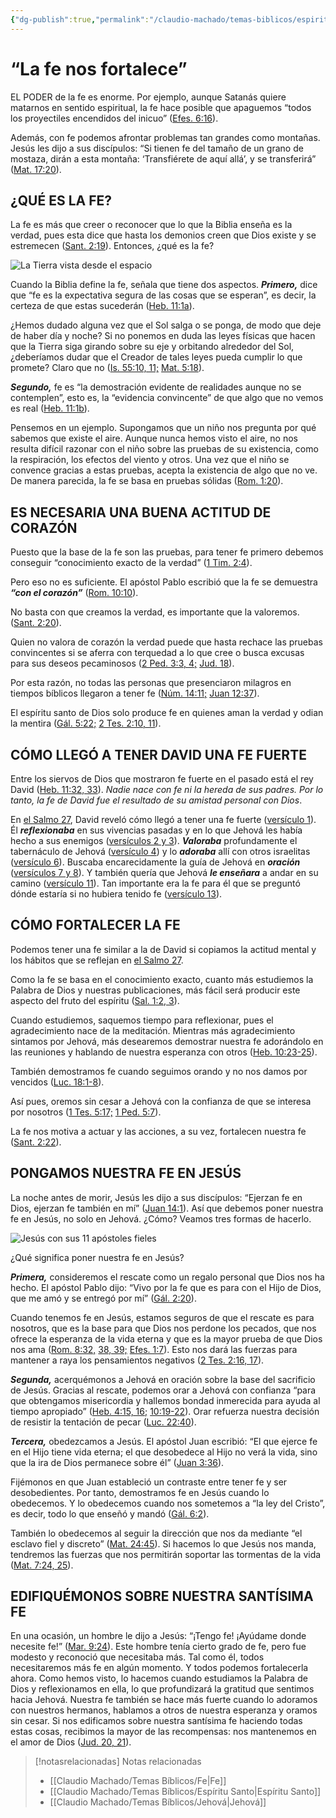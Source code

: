 ```yaml
---
{"dg-publish":true,"permalink":"/claudio-machado/temas-biblicos/espiritu-santo-la-fe-nos-fortalece/","title":"Espíritu Santo - La fe nos fortalece","tags":["Fe","EspirituSanto"]}
---
```



# “La fe nos fortalece” 

EL PODER de la fe es enorme. Por ejemplo, aunque Satanás quiere matarnos en sentido espiritual, la fe hace posible que apaguemos “todos los proyectiles encendidos del inicuo” ([Efes. 6:16](https://wol.jw.org/es/wol/bc/r4/lp-s/2019525/0/0)). 

Además, con fe podemos afrontar problemas tan grandes como montañas. Jesús les dijo a sus discípulos: “Si tienen fe del tamaño de un grano de mostaza, dirán a esta montaña: ‘Transfiérete de aquí allá’, y se transferirá” ([Mat. 17:20](https://wol.jw.org/es/wol/bc/r4/lp-s/2019525/1/0)). 

## **¿QUÉ ES LA FE?**

La fe es más que creer o reconocer que lo que la Biblia enseña es la verdad, pues esta dice que hasta los demonios creen que Dios existe y se estremecen ([Sant. 2:19](https://wol.jw.org/es/wol/bc/r4/lp-s/2019525/3/0)). Entonces, ¿qué es la fe?

![La Tierra vista desde el espacio](https://wol.jw.org/es/wol/mp/r4/lp-s/w19/2019/597)

Cuando la Biblia define la fe, señala que tiene dos aspectos. **_Primero,_** dice que “fe es la expectativa segura de las cosas que se esperan”, es decir, la certeza de que estas sucederán ([Heb. 11:1a](https://wol.jw.org/es/wol/bc/r4/lp-s/2019525/4/0)). 

¿Hemos dudado alguna vez que el Sol salga o se ponga, de modo que deje de haber día y noche? Si no ponemos en duda las leyes físicas que hacen que la Tierra siga girando sobre su eje y orbitando alrededor del Sol, ¿deberíamos dudar que el Creador de tales leyes pueda cumplir lo que promete? Claro que no ([Is. 55:10, 11;](https://wol.jw.org/es/wol/bc/r4/lp-s/2019525/6/0) [Mat. 5:18](https://wol.jw.org/es/wol/bc/r4/lp-s/2019525/6/1)).

**_Segundo,_** fe es “la demostración evidente de realidades aunque no se contemplen”, esto es, la “evidencia convincente” de que algo que no vemos es real ([Heb. 11:1b](https://wol.jw.org/es/wol/bc/r4/lp-s/2019525/7/0)). 

Pensemos en un ejemplo. Supongamos que un niño nos pregunta por qué sabemos que existe el aire. Aunque nunca hemos visto el aire, no nos resulta difícil razonar con el niño sobre las pruebas de su existencia, como la respiración, los efectos del viento y otros. Una vez que el niño se convence gracias a estas pruebas, acepta la existencia de algo que no ve. De manera parecida, la fe se basa en pruebas sólidas ([Rom. 1:20](https://wol.jw.org/es/wol/bc/r4/lp-s/2019525/8/0)).

## **ES NECESARIA UNA BUENA ACTITUD DE CORAZÓN**

Puesto que la base de la fe son las pruebas, para tener fe primero debemos conseguir “conocimiento exacto de la verdad” ([1 Tim. 2:4](https://wol.jw.org/es/wol/bc/r4/lp-s/2019525/9/0)). 

Pero eso no es suficiente. El apóstol Pablo escribió que la fe se demuestra **_“con el corazón”_** ([Rom. 10:10](https://wol.jw.org/es/wol/bc/r4/lp-s/2019525/10/0)). 

No basta con que creamos la verdad, es importante que la valoremos. ([Sant. 2:20](https://wol.jw.org/es/wol/bc/r4/lp-s/2019525/11/0)).

Quien no valora de corazón la verdad puede que hasta rechace las pruebas convincentes si se aferra con terquedad a lo que cree o busca excusas para sus deseos pecaminosos ([2 Ped. 3:3, 4;](https://wol.jw.org/es/wol/bc/r4/lp-s/2019525/12/0) [Jud. 18](https://wol.jw.org/es/wol/bc/r4/lp-s/2019525/12/1)). 

Por esta razón, no todas las personas que presenciaron milagros en tiempos bíblicos llegaron a tener fe ([Núm. 14:11;](https://wol.jw.org/es/wol/bc/r4/lp-s/2019525/13/0) [Juan 12:37](https://wol.jw.org/es/wol/bc/r4/lp-s/2019525/13/1)). 

El espíritu santo de Dios solo produce fe en quienes aman la verdad y odian la mentira ([Gál. 5:22;](https://wol.jw.org/es/wol/bc/r4/lp-s/2019525/14/0) [2 Tes. 2:10, 11](https://wol.jw.org/es/wol/bc/r4/lp-s/2019525/14/1)).

## **CÓMO LLEGÓ A TENER DAVID UNA FE FUERTE**

Entre los siervos de Dios que mostraron fe fuerte en el pasado está el rey David ([Heb. 11:32, 33](https://wol.jw.org/es/wol/bc/r4/lp-s/2019525/15/0)). *Nadie nace con fe ni la hereda de sus padres. Por lo tanto, la fe de David fue el resultado de su amistad personal con Dios*.

En [el Salmo 27](https://wol.jw.org/es/wol/bc/r4/lp-s/2019525/17/0), David reveló cómo llegó a tener una fe fuerte ([versículo 1](https://wol.jw.org/es/wol/bc/r4/lp-s/2019525/18/0)). Él **_reflexionaba_** en sus vivencias pasadas y en lo que Jehová les había hecho a sus enemigos ([versículos 2 y 3](https://wol.jw.org/es/wol/bc/r4/lp-s/2019525/19/0)). **_Valoraba_** profundamente el tabernáculo de Jehová ([versículo 4](https://wol.jw.org/es/wol/bc/r4/lp-s/2019525/20/0)) y lo **_adoraba_** allí con otros israelitas ([versículo 6](https://wol.jw.org/es/wol/bc/r4/lp-s/2019525/21/0)). Buscaba encarecidamente la guía de Jehová en **_oración_** ([versículos 7 y 8](https://wol.jw.org/es/wol/bc/r4/lp-s/2019525/22/0)). Y también quería que Jehová **_le enseñara_** a andar en su camino ([versículo 11](https://wol.jw.org/es/wol/bc/r4/lp-s/2019525/23/0)). Tan importante era la fe para él que se preguntó dónde estaría si no hubiera tenido fe ([versículo 13](https://wol.jw.org/es/wol/bc/r4/lp-s/2019525/24/0)).

## **CÓMO FORTALECER LA FE**

Podemos tener una fe similar a la de David si copiamos la actitud mental y los hábitos que se reflejan en [el Salmo 27](https://wol.jw.org/es/wol/bc/r4/lp-s/2019525/25/0). 

Como la fe se basa en el conocimiento exacto, cuanto más estudiemos la Palabra de Dios y nuestras publicaciones, más fácil será producir este aspecto del fruto del espíritu ([Sal. 1:2, 3](https://wol.jw.org/es/wol/bc/r4/lp-s/2019525/26/0)). 

Cuando estudiemos, saquemos tiempo para reflexionar, pues el agradecimiento nace de la meditación. Mientras más agradecimiento sintamos por Jehová, más desearemos demostrar nuestra fe adorándolo en las reuniones y hablando de nuestra esperanza con otros ([Heb. 10:23-25](https://wol.jw.org/es/wol/bc/r4/lp-s/2019525/27/0)). 

También demostramos fe cuando seguimos orando y no nos damos por vencidos ([Luc. 18:1-8](https://wol.jw.org/es/wol/bc/r4/lp-s/2019525/28/0)). 

Así pues, oremos sin cesar a Jehová con la confianza de que se interesa por nosotros ([1 Tes. 5:17;](https://wol.jw.org/es/wol/bc/r4/lp-s/2019525/29/0) [1 Ped. 5:7](https://wol.jw.org/es/wol/bc/r4/lp-s/2019525/29/1)). 

La fe nos motiva a actuar y las acciones, a su vez, fortalecen nuestra fe ([Sant. 2:22](https://wol.jw.org/es/wol/bc/r4/lp-s/2019525/30/0)).

## **PONGAMOS NUESTRA FE EN JESÚS**

La noche antes de morir, Jesús les dijo a sus discípulos: “Ejerzan fe en Dios, ejerzan fe también en mí” ([Juan 14:1](https://wol.jw.org/es/wol/bc/r4/lp-s/2019525/31/0)). Así que debemos poner nuestra fe en Jesús, no solo en Jehová. ¿Cómo? Veamos tres formas de hacerlo.

![Jesús con sus 11 apóstoles fieles](https://wol.jw.org/es/wol/mp/r4/lp-s/w19/2019/599)

¿Qué significa poner nuestra fe en Jesús?

**_Primera,_** consideremos el rescate como un regalo personal que Dios nos ha hecho. El apóstol Pablo dijo: “Vivo por la fe que es para con el Hijo de Dios, que me amó y se entregó por mí” ([Gál. 2:20](https://wol.jw.org/es/wol/bc/r4/lp-s/2019525/32/0)). 

Cuando tenemos fe en Jesús, estamos seguros de que el rescate es para nosotros, que es la base para que Dios nos perdone los pecados, que nos ofrece la esperanza de la vida eterna y que es la mayor prueba de que Dios nos ama ([Rom. 8:32,](https://wol.jw.org/es/wol/bc/r4/lp-s/2019525/33/0) [38, 39;](https://wol.jw.org/es/wol/bc/r4/lp-s/2019525/33/1) [Efes. 1:7](https://wol.jw.org/es/wol/bc/r4/lp-s/2019525/33/2)). Esto nos dará las fuerzas para mantener a raya los pensamientos negativos ([2 Tes. 2:16, 17](https://wol.jw.org/es/wol/bc/r4/lp-s/2019525/34/0)).

**_Segunda,_** acerquémonos a Jehová en oración sobre la base del sacrificio de Jesús. Gracias al rescate, podemos orar a Jehová con confianza “para que obtengamos misericordia y hallemos bondad inmerecida para ayuda al tiempo apropiado” ([Heb. 4:15, 16;](https://wol.jw.org/es/wol/bc/r4/lp-s/2019525/35/0) [10:19-22](https://wol.jw.org/es/wol/bc/r4/lp-s/2019525/35/1)). Orar refuerza nuestra decisión de resistir la tentación de pecar ([Luc. 22:40](https://wol.jw.org/es/wol/bc/r4/lp-s/2019525/36/0)).

**_Tercera,_** obedezcamos a Jesús. El apóstol Juan escribió: “El que ejerce fe en el Hijo tiene vida eterna; el que desobedece al Hijo no verá la vida, sino que la ira de Dios permanece sobre él” ([Juan 3:36](https://wol.jw.org/es/wol/bc/r4/lp-s/2019525/37/0)). 

Fijémonos en que Juan estableció un contraste entre tener fe y ser desobedientes. Por tanto, demostramos fe en Jesús cuando lo obedecemos. Y lo obedecemos cuando nos sometemos a “la ley del Cristo”, es decir, todo lo que enseñó y mandó ([Gál. 6:2](https://wol.jw.org/es/wol/bc/r4/lp-s/2019525/38/0)). 

También lo obedecemos al seguir la dirección que nos da mediante “el esclavo fiel y discreto” ([Mat. 24:45](https://wol.jw.org/es/wol/bc/r4/lp-s/2019525/39/0)). Si hacemos lo que Jesús nos manda, tendremos las fuerzas que nos permitirán soportar las tormentas de la vida ([Mat. 7:24, 25](https://wol.jw.org/es/wol/bc/r4/lp-s/2019525/40/0)).

## **EDIFIQUÉMONOS SOBRE NUESTRA SANTÍSIMA FE**

En una ocasión, un hombre le dijo a Jesús: “¡Tengo fe! ¡Ayúdame donde necesite fe!” ([Mar. 9:24](https://wol.jw.org/es/wol/bc/r4/lp-s/2019525/41/0)). Este hombre tenía cierto grado de fe, pero fue modesto y reconoció que necesitaba más. Tal como él, todos necesitaremos más fe en algún momento. Y todos podemos fortalecerla ahora. Como hemos visto, lo hacemos cuando estudiamos la Palabra de Dios y reflexionamos en ella, lo que profundizará la gratitud que sentimos hacia Jehová. Nuestra fe también se hace más fuerte cuando lo adoramos con nuestros hermanos, hablamos a otros de nuestra esperanza y oramos sin cesar. Si nos edificamos sobre nuestra santísima fe haciendo todas estas cosas, recibimos la mayor de las recompensas: nos mantenemos en el amor de Dios ([Jud. 20, 21](https://wol.jw.org/es/wol/bc/r4/lp-s/2019525/42/0)).


> [!notasrelacionadas] Notas relacionadas
> - [[Claudio Machado/Temas Bíblicos/Fe\|Fe]]
> - [[Claudio Machado/Temas Bíblicos/Espíritu Santo\|Espíritu Santo]]
> - [[Claudio Machado/Temas Bíblicos/Jehová\|Jehová]]


